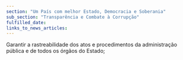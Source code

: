 ```yaml
---
section: "Um País com melhor Estado, Democracia e Soberania"
sub_section: "Transparência e Combate à Corrupção"
fulfilled_date:
links_to_news_articles:
---
```


Garantir a rastreabilidade dos atos e procedimentos da administração pública e de todos os órgãos do Estado;